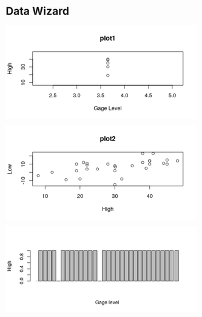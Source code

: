 #  Data Wizard

![alt text](https://github.com/malzarah/ISQA8086/blob/master/Rplot01.png)

![alt text](https://github.com/malzarah/ISQA8086/blob/master/Rplot02.png)

![alt text](https://github.com/malzarah/ISQA8086/blob/master/Rplot03.png)
